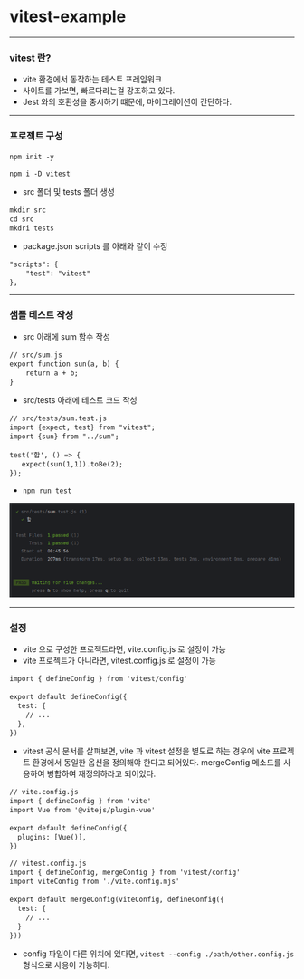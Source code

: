 # vitest-example

---

### vitest 란?

- vite 환경에서 동작하는 테스트 프레임워크
- 사이트를 가보면, 빠르다라는걸 강조하고 있다.
- Jest 와의 호환성을 중시하기 떄문에, 마이그레이션이 간단하다.

---

### 프로젝트 구성

```
npm init -y
```

```
npm i -D vitest
```

- src 폴더 및 tests 폴더 생성
```
mkdir src
cd src
mkdri tests
```

- package.json scripts 를 아래와 같이 수정
```
"scripts": {
    "test": "vitest"
},
```

---

### 샘플 테스트 작성

- src 아래에 sum 함수 작성
```
// src/sum.js
export function sun(a, b) {
    return a + b;
}
```

- src/tests 아래에 테스트 코드 작성
```
// src/tests/sum.test.js
import {expect, test} from "vitest";
import {sun} from "../sum";

test('합', () => {
   expect(sun(1,1)).toBe(2);
});
```

- `npm run test`

![img.png](imgs/img.png)

---

### 설정

- vite 으로 구성한 프로젝트라면, vite.config.js 로 설정이 가능
- vite 프로젝트가 아니라면, vitest.config.js 로 설정이 가능

```
import { defineConfig } from 'vitest/config'

export default defineConfig({
  test: {
    // ...
  },
})
```

- vitest 공식 문서를 살펴보면, vite 과 vitest 설정을 별도로 하는 경우에 vite 프로젝트 환경에서 동일한 옵션을 정의해야 한다고 되어있다. mergeConfig 메소드를 사용하여 병합하여 재정의하라고 되어있다.
```
// vite.config.js
import { defineConfig } from 'vite'
import Vue from '@vitejs/plugin-vue'

export default defineConfig({
  plugins: [Vue()],
})
```
```
// vitest.config.js
import { defineConfig, mergeConfig } from 'vitest/config'
import viteConfig from './vite.config.mjs'

export default mergeConfig(viteConfig, defineConfig({
  test: {
    // ...
  }
}))
```

- config 파일이 다른 위치에 있다면, `vitest --config ./path/other.config.js` 형식으로 사용이 가능하다.
